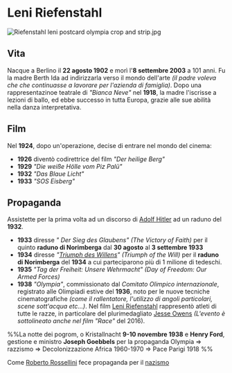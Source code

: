 # Leni Riefenstahl

![Riefenstahl leni postcard olympia crop and strip.jpg](https://upload.wikimedia.org/wikipedia/commons/thumb/6/63/Riefenstahl_leni_postcard_olympia_crop_and_strip.jpg/220px-Riefenstahl_leni_postcard_olympia_crop_and_strip.jpg)

## Vita
Nacque a Berlino il **22 agosto 1902** e morì l'**8 settembre 2003** a 101 anni. Fu la madre Berth Ida ad indirizzarla verso il mondo dell'arte _(il padre voleva che che continuasse a lavorare per l'azienda di famiglia)_.
 Dopo una rappresentazinoe teatrale di _"Bianca Neve"_ nel **1918**, la madre l'iscrisse a lezioni di ballo, ed ebbe successo in tutta Europa, grazie alle sue abilità nella danza interpretativa.

## Film
 Nel **1924**, dopo un'operazione, decise di entrare nel mondo del cinema: 
 * **1926** diventò codirettrice del film _"Der heilige Berg"_
 * **1929** _"Die weiße Hölle vom Piz Palü"_
 * **1932** _"Das Blaue Licht"_
 * **1933** _"SOS Eisberg"_

## Propaganda
Assistette per la prima volta ad un discorso di [Adolf Hitler](Adolf%20Hitler.md) ad un raduno del **1932**.
* **1933** diresse _" Der Sieg des Glaubens" (The Victory of Faith)_ per il quinto **raduno di Norimberga** dal **30 agosto** al **3 settembre 1933** 
* **1934** diresse _"[Triumph des Willens](Triumph%20des%20Willens.md)" (Triumph of the Will)_ per il **raduno di Norimberga** del **1934** a cui parteciparono più di 1 milione di tedeschi.
* **1935** _"Tag der Freiheit: Unsere Wehrmacht" (Day of Freedom: Our Armed Forces)_ 
* **1938** _"Olympia"_, commissionato dal _Comitato Olimpico internazionale_, registrato alle Olimpiadi estive del **1936**, noto per le nuove tecniche cinematografiche _(come il rallentatore, l'utilizzo di angoli particolari, scene sott'acqua etc...)_. Nel film [Leni Riefenstahl](.md) rappresentò atleti di tutte le razze, in particolare del plurimedagliato [Jesse Owens](Jesse%20Owens.md) _(L'evento è sottolineato anche nel film "Race"_ del 2016).

%%La notte dei pogrom, o Kristallnacht **9-10 novembre 1938** e **Henry Ford**, gestione e ministro **Joseph Goebbels** per la propaganda
Olympia => razzismo => Decolonizzazione Africa 1960-1970 => Pace Parigi 1918
%%

Come [Roberto Rossellini](Roberto%20Rossellini.md) fece propaganda per il [nazismo](nazismo.md)